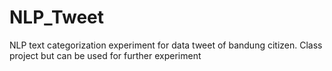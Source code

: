 # NLP_Tweet
NLP text categorization experiment for data tweet of bandung citizen. 
Class project but can be used for further experiment

